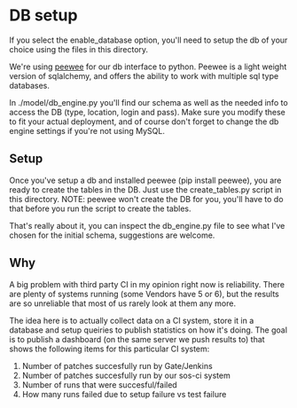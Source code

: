 # DB setup

If you select the enable_database option, you'll need
to setup the db of your choice using the files in this
directory.

We're using [peewee](https://peewee.readthedocs.org/en/latest/) for our db
interface to python.  Peewee is a light weight version of sqlalchemy, and offers
the ability to work with multiple sql type databases.

In ./model/db_engine.py you'll find our schema as well as the needed info
to access the DB (type, location, login and pass).  Make sure you modify these
to fit your actual deployment, and of course don't forget to change the db engine
settings if you're not using MySQL.

## Setup
Once you've setup a db and installed peewee (pip install peewee), you are ready
to create the tables in the DB.  Just use the create_tables.py script in this
directory.  NOTE: peewee won't create the DB for you, you'll have to do that
before you run the script to create the tables.

That's really about it, you can inspect the db_engine.py file to see what I've
chosen for the initial schema, suggestions are welcome.


## Why
A big problem with third party CI in my opinion right now is reliability.  There
are plenty of systems running (some Vendors have 5 or 6), but the results are
so unreliable that most of us rarely look at them any more.

The idea here is to actually collect data on a CI system, store it in a database
and setup queiries to publish statistics on how it's doing.  The goal is to publish
a dashboard (on the same server we push results to) that shows the following items
for this particular CI system:
  1. Number of patches succesfully run by Gate/Jenkins
  2. Number of patches succesfully run by our sos-ci system
  3. Number of runs that were succesful/failed
  4. How many runs failed due to setup failure vs test failure

